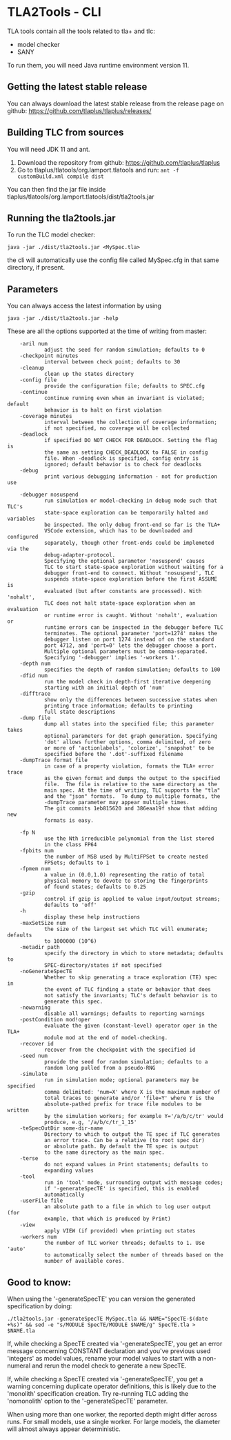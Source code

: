 # TLA2Tools - CLI
TLA tools contain all the tools related to tla+ and tlc:
 * model checker
 * SANY

To run them, you will need Java runtime environment version 11.

## Getting the latest stable release
You can always download the latest stable release from the release page on github: https://github.com/tlaplus/tlaplus/releases/


## Building TLC from sources
You will need JDK 11 and ant.
1. Download the repository from github: https://github.com/tlaplus/tlaplus
2. Go to tlaplus/tlatools/org.lamport.tlatools and run: `ant -f customBuild.xml compile dist`

You can then find the jar file inside tlaplus/tlatools/org.lamport.tlatools/dist/tla2tools.jar

## Running the tla2tools.jar
To run the TLC model checker:
```
java -jar ./dist/tla2tools.jar <MySpec.tla>
```
the cli will automatically use the config file called MySpec.cfg in that same directory, if present.

## Parameters
You can always access the latest information by using
```
java -jar ./dist/tla2tools.jar -help
```
These are all the options supported at the time of writing from master:
```
    -aril num
            adjust the seed for random simulation; defaults to 0
    -checkpoint minutes
            interval between check point; defaults to 30
    -cleanup
            clean up the states directory
    -config file
            provide the configuration file; defaults to SPEC.cfg
    -continue
            continue running even when an invariant is violated; default
            behavior is to halt on first violation
    -coverage minutes
            interval between the collection of coverage information;
            if not specified, no coverage will be collected
    -deadlock
            if specified DO NOT CHECK FOR DEADLOCK. Setting the flag is
            the same as setting CHECK_DEADLOCK to FALSE in config
            file. When -deadlock is specified, config entry is
            ignored; default behavior is to check for deadlocks
    -debug
            print various debugging information - not for production use
            
    -debugger nosuspend
            run simulation or model-checking in debug mode such that TLC's
            state-space exploration can be temporarily halted and variables
            be inspected. The only debug front-end so far is the TLA+
            VSCode extension, which has to be downloaded and configured
            separately, though other front-ends could be implemeted via the
            debug-adapter-protocol.
            Specifying the optional parameter 'nosuspend' causes
            TLC to start state-space exploration without waiting for a
            debugger front-end to connect. Without 'nosuspend', TLC
            suspends state-space exploration before the first ASSUME is
            evaluated (but after constants are processed). With 'nohalt',
            TLC does not halt state-space exploration when an evaluation
            or runtime error is caught. Without 'nohalt', evaluation or
            runtime errors can be inspected in the debugger before TLC
            terminates. The optional parameter 'port=1274' makes the
            debugger listen on port 1274 instead of on the standard
            port 4712, and 'port=0' lets the debugger choose a port.
            Multiple optional parameters must be comma-separated.
            Specifying '-debugger' implies '-workers 1'.
    -depth num
            specifies the depth of random simulation; defaults to 100
    -dfid num
            run the model check in depth-first iterative deepening
            starting with an initial depth of 'num'
    -difftrace
            show only the differences between successive states when
            printing trace information; defaults to printing
            full state descriptions
    -dump file
            dump all states into the specified file; this parameter takes
            optional parameters for dot graph generation. Specifying
            'dot' allows further options, comma delimited, of zero
            or more of 'actionlabels', 'colorize', 'snapshot' to be
            specified before the '.dot'-suffixed filename
    -dumpTrace format file
            in case of a property violation, formats the TLA+ error trace
            as the given format and dumps the output to the specified
            file.  The file is relative to the same directory as the
            main spec. At the time of writing, TLC supports the "tla"
            and the "json" formats.  To dump to multiple formats, the
            -dumpTrace parameter may appear multiple times.
            The git commits 1eb815620 and 386eaa19f show that adding new
            formats is easy.
            
    -fp N
            use the Nth irreducible polynomial from the list stored
            in the class FP64
    -fpbits num
            the number of MSB used by MultiFPSet to create nested
            FPSets; defaults to 1
    -fpmem num
            a value in (0.0,1.0) representing the ratio of total
            physical memory to devote to storing the fingerprints
            of found states; defaults to 0.25
    -gzip
            control if gzip is applied to value input/output streams;
            defaults to 'off'
    -h
            display these help instructions
    -maxSetSize num
            the size of the largest set which TLC will enumerate; defaults
            to 1000000 (10^6)
    -metadir path
            specify the directory in which to store metadata; defaults to
            SPEC-directory/states if not specified
    -noGenerateSpecTE
            Whether to skip generating a trace exploration (TE) spec in
            the event of TLC finding a state or behavior that does
            not satisfy the invariants; TLC's default behavior is to
            generate this spec.
    -nowarning
            disable all warnings; defaults to reporting warnings
    -postCondition mod!oper
            evaluate the given (constant-level) operator oper in the TLA+
            module mod at the end of model-checking.
    -recover id
            recover from the checkpoint with the specified id
    -seed num
            provide the seed for random simulation; defaults to a
            random long pulled from a pseudo-RNG
    -simulate
            run in simulation mode; optional parameters may be specified
            comma delimited: 'num=X' where X is the maximum number of
            total traces to generate and/or 'file=Y' where Y is the
            absolute-pathed prefix for trace file modules to be written
            by the simulation workers; for example Y='/a/b/c/tr' would
            produce, e.g, '/a/b/c/tr_1_15'
    -teSpecOutDir some-dir-name
            Directory to which to output the TE spec if TLC generates
            an error trace. Can be a relative (to root spec dir)
            or absolute path. By default the TE spec is output
            to the same directory as the main spec.
    -terse
            do not expand values in Print statements; defaults to
            expanding values
    -tool
            run in 'tool' mode, surrounding output with message codes;
            if '-generateSpecTE' is specified, this is enabled
            automatically
    -userFile file
            an absolute path to a file in which to log user output (for
            example, that which is produced by Print)
    -view
            apply VIEW (if provided) when printing out states
    -workers num
            the number of TLC worker threads; defaults to 1. Use 'auto'
            to automatically select the number of threads based on the
            number of available cores.
```


## Good to know:
When using the  '-generateSpecTE' you can version the generated specification by doing:

    ./tla2tools.jar -generateSpecTE MySpec.tla && NAME="SpecTE-$(date +%s)" && sed -e "s/MODULE SpecTE/MODULE $NAME/g" SpecTE.tla > $NAME.tla

If, while checking a SpecTE created via '-generateSpecTE', you get an error message concerning
CONSTANT declaration and you've previous used 'integers' as model values, rename your
model values to start with a non-numeral and rerun the model check to generate a new SpecTE.

If, while checking a SpecTE created via '-generateSpecTE', you get a warning concerning
duplicate operator definitions, this is likely due to the 'monolith' specification
creation. Try re-running TLC adding the 'nomonolith' option to the '-generateSpecTE'
parameter.

When using more than one worker, the reported depth might differ across runs. For small models, use a single worker. For large models, the diameter will almost always appear deterministic.